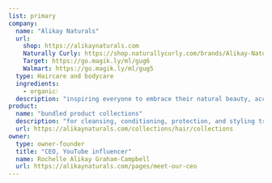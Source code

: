 ```yaml
---
list: primary
company:
  name: "Alikay Naturals"
  url:
    shop: https://alikaynaturals.com
    Naturally Curly: https://shop.naturallycurly.com/brands/Alikay-Naturals.html
    Target: https://go.magik.ly/ml/gug6
    Walmart: https://go.magik.ly/ml/gug5
  type: Haircare and bodycare
  ingredients:
    - organic💧
  description: "inspiring everyone to embrace their natural beauty, accessible everywhere"
product:
  name: "bundled product collections"
  description: "for cleansing, conditioning, protection, and styling treatments that fit together"
  url: https://alikaynaturals.com/collections/hair/collections
owner:
  type: owner-founder
  title: "CEO, YouTube influencer"
  name: Rochelle Alikay Graham-Campbell
  url: https://alikaynaturals.com/pages/meet-our-ceo
---
```

